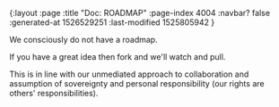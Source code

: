 {:layout :page
 :title "Doc: ROADMAP"
 :page-index 4004
 :navbar? false
 :generated-at 1526529251
 :last-modified 1525805942
 }

We consciously do not have a roadmap. 

If you have a great idea then fork and we'll watch and pull.

This is in line with our unmediated approach to collaboration and assumption of 
sovereignty and personal responsibility (our rights are others' responsibilities).
